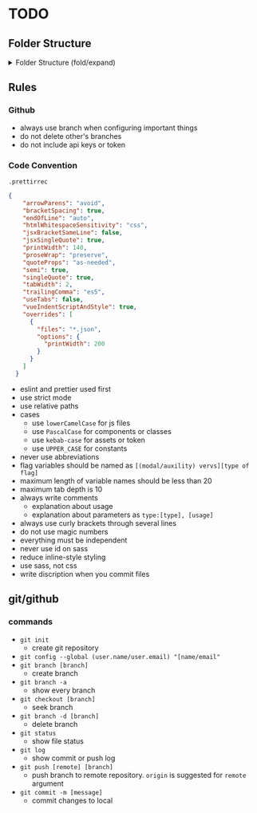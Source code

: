 # TODO

## Folder Structure

<details markdown="1">
<summary >Folder Structure (fold/expand)</summary>

- `cse`
  - ~~`env`~~
  - ~~`venv`~~
  - ~~`node_modules`~~
  - ~~`yarn.lock`~~
  - **`todo`**
    - ~~`node_modules`~~
    - `public`
      - `favicon.ico`
      - `index.html`
      - `manifest.json`
      - `robots.txt`
    - `src`
      - `assets`
      - `components`
      - `constants`
      - `styles`
      - `App.js`
      - `index.js`
    - `.gitignore`
    - `.prettierrc`
    - `package.json`
    - `README.md`
    - `README_dev.md`
    - `yarn.lock`

</details>

## Rules

### Github

- always use branch when configuring important things
- do not delete other's branches
- do not include api keys or token

### Code Convention

`.prettirrec`
```json
{
    "arrowParens": "avoid",
    "bracketSpacing": true,
    "endOfLine": "auto",
    "htmlWhitespaceSensitivity": "css",
    "jsxBracketSameLine": false, 
    "jsxSingleQuote": true,
    "printWidth": 140,
    "proseWrap": "preserve",
    "quoteProps": "as-needed",
    "semi": true,
    "singleQuote": true,
    "tabWidth": 2,
    "trailingComma": "es5",
    "useTabs": false,
    "vueIndentScriptAndStyle": true,
    "overrides": [ 
      {
        "files": "*.json",
        "options": {
          "printWidth": 200
        }
      }
    ]
  }
```

- eslint and prettier used first
- use strict mode
- use relative paths
- cases
  - use `lowerCamelCase` for js files
  - use `PascalCase` for components or classes
  - use `kebab-case` for assets or token
  - use `UPPER_CASE` for constants
- never use abbreviations
- flag variables should be named as `[(modal/auxility) vervs][type of flag]`
- maximum length of variable names should be less than 20
- maximum tab depth is 10
- always write comments
  - explanation about usage
  - explanation about parameters as `type:[type], [usage]`
- always use curly brackets through several lines
- do not use magic numbers
- everything must be independent
- never use id on sass
- reduce inline-style styling
- use sass, not css
- write discription when you commit files

## git/github

### commands

- `git init`
  - create git repository
- `git config --global (user.name/user.email) "[name/email"`
- `git branch [branch]`
  - create branch
- `git branch -a`
  - show every branch
- `git checkout [branch]`
  - seek branch
- `git branch -d [branch]`
  - delete branch
- `git status`
  - show file status
- `git log`
  - show commit or push log
- `git push [remote] [branch]`
  - push branch to remote repository. `origin` is suggested for `remote` argument
- `git commit -m [message]`
  - commit changes to local
